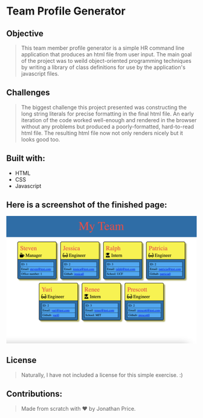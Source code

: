 # Team Profile Generator #

## Objective ##

>This team member profile generator is a simple HR command line application that produces an html file from user input. The main goal of the project was to weild object-oriented programming techniques by writing a library of class definitions for use by the application's javascript files.
 
## Challenges

>The biggest challenge this project presented was constructing the long string literals for precise formatting in the final html file. An early iteration of the code worked well-enough and rendered in the browser without any problems but produced a poorly-formatted, hard-to-read html file. The resulting html file now not only renders nicely but it looks good too.

## Built with:

* HTML
* CSS
* Javascript

## Here is a screenshot of the finished page:

![Screenshot of team-profile-generator on load](./assets/images/Team-Profile-Generator.png)

## License

> Naturally, I have not included a license for this simple exercise. :)

## Contributions:

>Made from scratch with ❤️ by Jonathan Price.
